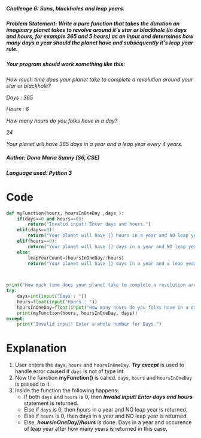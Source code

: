 ##### Challenge 6: Suns, blackholes and leap years.
##### Problem Statement: Write a pure function that takes the duration an imaginary planet takes to revolve around it's star or blackhole (in days and hours, for example 365 and 5 hours) as an input and determines how many days a year should the planet have and subsequently it's leap year rule.
##### Your program should work something like this:
_How much time does your planet take to complete a revolution around your star or blackhole?_

_Days  : 365_

_Hours : 6_

_How many hours do you folks have in a day?_

_24_

_Your planet will have 365 days in a year and a leap year every 4 years._

##### Author: Dona Maria Sunny (S6, CSE)
##### Language used: Python 3
# Code
```python
def myFunction(hours, hoursInOneDay ,days ):
    if(days==0 and hours==0):
        return("Invalid input! Enter days and hours.")
    elif(days==0):
        return("Your planet will have {} hours in a year and NO leap year.".format(hours))
    elif(hours==0):
        return("Your planet will have {} days in a year and NO leap year.".format(days))
    else:
        leapYearCount=(hoursInOneDay//hours)
        return("Your planet will have {} days in a year and a leap year every {} years.".format(days,leapYearCount))

    

print("How much time does your planet take to complete a revolution around your star or blackhole?")
try:
    days=int(input("Days : "))
    hours=float(input("Hours : "))
    hoursInOneDay=float(input("How many hours do you folks have in a day?"))
    print(myFunction(hours, hoursInOneDay, days))
except:
    print("Invalid input! Enter a whole number for Days.")


```
# Explanation
1. User enters the ```days```, ```hours``` and ```hoursInOneDay```. ***Try except*** is used to handle error caused if ```days``` is not of type int. 
2. Now the function **myFunction()** is called. ```days```, ```hours``` and ```hoursInOneDay``` is passed to it.
3. Inside the function the following happens:
   * If both ```days``` and ```hours``` is 0, then ***Invalid input! Enter days and hours*** statement is returned.
   * Else if ```days``` is 0, then hours in a year and NO leap year is returned.
   * Else if ```hours``` is 0, then days in a year and NO leap year is returned.
   * Else, ***hoursInOneDay//hours*** is done. Days in a year and occurence of leap year after how many years is returned in this case. 
